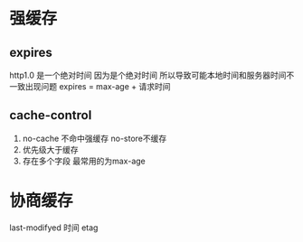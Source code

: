 # 强缓存
## expires
  http1.0 是一个绝对时间 因为是个绝对时间 所以导致可能本地时间和服务器时间不一致出现问题
expires = max-age + 请求时间
## cache-control
1. no-cache 不命中强缓存 no-store不缓存 
2. 优先级大于缓存
3. 存在多个字段 最常用的为max-age
# 协商缓存
last-modifyed 时间 
etag

